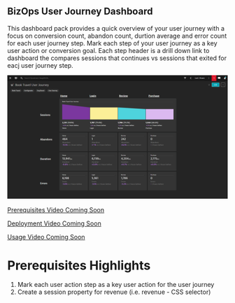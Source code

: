 ## BizOps User Journey Dashboard
This dashboard pack provides a quick overview of your user journey with a focus on conversion count, abandon count, durtion average and error count for each user journey step. Mark each step of your user journey as a key user action or conversion goal. Each step header is a drill down link to dashboard the compares sessions that continues vs sessions that exited for eacj user journey step.

![User Journey](UJ.png)

[Prerequisites Video Coming Soon]()

[Deployment Video Coming Soon]()

[Usage Video Coming Soon]()

# Prerequisites Highlights

1. Mark each user action step as a key user action for the user journey
2. Create a session property for revenue (i.e. revenue - CSS selector)
